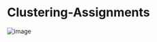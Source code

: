 # Clustering-Assignments


![image](https://user-images.githubusercontent.com/97382532/184478406-4429a18f-69c3-4820-aea5-3b83aa9d5886.png)

